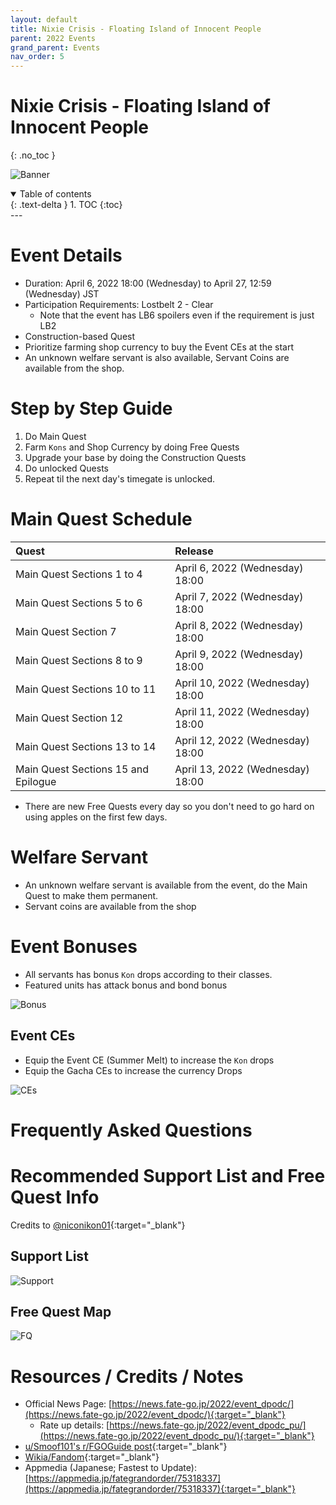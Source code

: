 ```yaml
---
layout: default
title: Nixie Crisis - Floating Island of Innocent People
parent: 2022 Events
grand_parent: Events
nav_order: 5
---
```


# Nixie Crisis - Floating Island of Innocent People
{: .no_toc }


![Banner](https://news.fate-go.jp/wp-content/uploads/2022/event_dpodc_full_zuwxk/top_banner.png)

<details open markdown="block">
  <summary>
    Table of contents
  </summary>
  {: .text-delta }
1. TOC
{:toc}
</details>
---

# Event Details
- Duration: April 6, 2022 18:00 (Wednesday) to April 27, 12:59 (Wednesday) JST
- Participation Requirements: Lostbelt 2 - Clear
    - Note that the event has LB6 spoilers even if the requirement is just LB2
- Construction-based Quest
- Prioritize farming shop currency to buy the Event CEs at the start
- An unknown welfare servant is also available, Servant Coins are available from the shop.

# Step by Step Guide
1. Do Main Quest
2. Farm `Kons` and Shop Currency by doing Free Quests
3. Upgrade your base by doing the Construction Quests
4. Do unlocked Quests
5. Repeat til the next day's timegate is unlocked.

# Main Quest Schedule

| Quest | Release |
| :-- | :-- |
| Main Quest Sections 1 to 4 | April 6, 2022 (Wednesday) 18:00 |
| Main Quest Sections 5 to 6 | April 7, 2022 (Wednesday) 18:00 |
| Main Quest Section 7 | April 8, 2022 (Wednesday) 18:00 |
| Main Quest Sections 8 to 9 | April 9, 2022 (Wednesday) 18:00 |
| Main Quest Sections 10 to 11 | April 10, 2022 (Wednesday) 18:00 |
| Main Quest Section 12 | April 11, 2022 (Wednesday) 18:00 |
| Main Quest Sections 13 to 14 | April 12, 2022 (Wednesday) 18:00 |
| Main Quest Sections 15 and Epilogue | April 13, 2022 (Wednesday) 18:00 |

* There are new Free Quests every day so you don't need to go hard on using apples on the first few days.

# Welfare Servant
- An unknown welfare servant is available from the event, do the Main Quest to make them permanent.
- Servant coins are available from the shop

# Event Bonuses
- All servants has bonus `Kon` drops according to their classes.
- Featured units has attack bonus and bond bonus

![Bonus](https://media.discordapp.net/attachments/802752542538203147/960946925870407770/unknown.png)

## Event CEs
- Equip the Event CE (Summer Melt) to increase the `Kon` drops
- Equip the Gacha CEs to increase the currency Drops

![CEs](https://news.fate-go.jp/wp-content/uploads/2022/event_dpodc_full_zuwxk/info_howto_02.png)

# Frequently Asked Questions
##

# Recommended Support List and Free Quest Info
Credits to [@niconikon01](https://twitter.com/niconikon01/status/){:target="_blank"}

## Support List

![Support]()

## Free Quest Map

![FQ]()

# Resources / Credits / Notes

- Official News Page: [https://news.fate-go.jp/2022/event_dpodc/](https://news.fate-go.jp/2022/event_dpodc/){:target="_blank"}
    - Rate up details: [https://news.fate-go.jp/2022/event_dpodc_pu/](https://news.fate-go.jp/2022/event_dpodc_pu/){:target="_blank"}
- [u/Smoof101's r/FGOGuide post](https://www.reddit.com/r/FGOGuide/comments/twc5bh/sea_monster_crisis_floating_island_of_the/){:target="_blank"}
- [Wikia/Fandom](https://fategrandorder.fandom.com/wiki/Sea_Monster_Crisis){:target="_blank"}
- Appmedia (Japanese; Fastest to Update): [https://appmedia.jp/fategrandorder/75318337](https://appmedia.jp/fategrandorder/75318337){:target="_blank"}